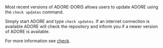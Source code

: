 Most recent versions of ADORE-DORIS allows users to update ADORE using the `check updates` command.

Simply start ADORE and type `check updates`. If an internet connection is available ADORE will check the repository and inform you if a newer version of ADORE is available.

For more information see [check](check.md).